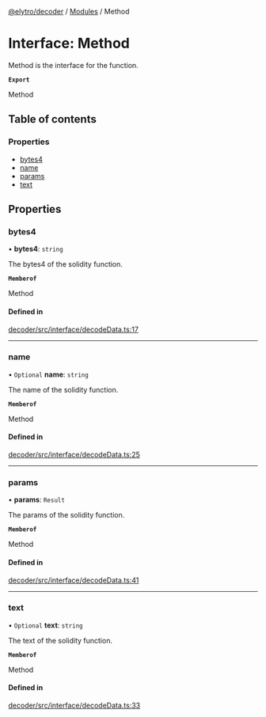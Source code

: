 [@elytro/decoder](../README.md) / [Modules](../modules.md) / Method

# Interface: Method

Method is the interface for the function.

**`Export`**

Method

## Table of contents

### Properties

- [bytes4](Method.md#bytes4)
- [name](Method.md#name)
- [params](Method.md#params)
- [text](Method.md#text)

## Properties

### bytes4

• **bytes4**: `string`

The bytes4 of the solidity function.

**`Memberof`**

Method

#### Defined in

[decoder/src/interface/decodeData.ts:17](https://github.com/jayden-sudo/elytro-wallet-lib/blob/86ed41b3b7e27b9de5339986244a72cb1f25e2cf/packages/decoder/src/interface/decodeData.ts#L17)

___

### name

• `Optional` **name**: `string`

The name of the solidity function.

**`Memberof`**

Method

#### Defined in

[decoder/src/interface/decodeData.ts:25](https://github.com/jayden-sudo/elytro-wallet-lib/blob/86ed41b3b7e27b9de5339986244a72cb1f25e2cf/packages/decoder/src/interface/decodeData.ts#L25)

___

### params

• **params**: `Result`

The params of the solidity function.

**`Memberof`**

Method

#### Defined in

[decoder/src/interface/decodeData.ts:41](https://github.com/jayden-sudo/elytro-wallet-lib/blob/86ed41b3b7e27b9de5339986244a72cb1f25e2cf/packages/decoder/src/interface/decodeData.ts#L41)

___

### text

• `Optional` **text**: `string`

The text of the solidity function.

**`Memberof`**

Method

#### Defined in

[decoder/src/interface/decodeData.ts:33](https://github.com/jayden-sudo/elytro-wallet-lib/blob/86ed41b3b7e27b9de5339986244a72cb1f25e2cf/packages/decoder/src/interface/decodeData.ts#L33)
